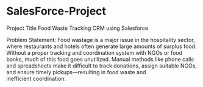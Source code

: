 # SalesForce-Project
Project Title
Food Waste Tracking CRM using Salesforce

Problem Statement:
Food wastage is a major issue in the hospitality sector, where restaurants and hotels often generate large amounts of surplus food. Without a proper tracking and coordination system with NGOs or food banks, much of this food goes unutilized. Manual methods like phone calls and spreadsheets make it difficult to track donations, assign suitable NGOs, and ensure timely pickups—resulting in food waste and inefficient coordination.
